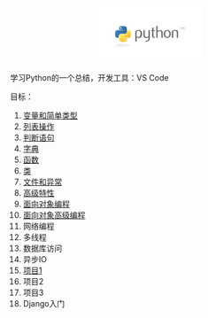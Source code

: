 <p align="center">
  <a href="https://book.douban.com/subject/26829016/">
    <img height="100" src="./res/img/python-logo.png?sanitize=true">
  </a>
</p>

学习Python的一个总结，开发工具：VS Code

目标：

1. [变量和简单类型](https://github.com/tangming579/python-web/blob/master/note/1-%E5%8F%98%E9%87%8F%E5%92%8C%E7%AE%80%E5%8D%95%E7%B1%BB%E5%9E%8B.md)
2. [列表操作](https://github.com/tangming579/python-web/blob/master/note/2-%E5%88%97%E8%A1%A8%E6%93%8D%E4%BD%9C.md)
3. [判断语句](https://github.com/tangming579/python-web/blob/master/note/3-%E5%88%A4%E6%96%AD%E8%AF%AD%E5%8F%A5.md)
4. [字典](https://github.com/tangming579/python-web/blob/master/note/4-%E5%AD%97%E5%85%B8.md)
5. [函数](https://github.com/tangming579/python-web/blob/master/note/5-%E5%87%BD%E6%95%B0.md)
6. [类](https://github.com/tangming579/python-web/blob/master/note/6-%E7%B1%BB.md)
7. [文件和异常](https://github.com/tangming579/python-web/blob/master/note/7-%E6%96%87%E4%BB%B6%E5%92%8C%E5%BC%82%E5%B8%B8.md)
8. [高级特性](https://github.com/tangming579/python-web/blob/master/note/8-%E9%AB%98%E7%BA%A7%E7%89%B9%E6%80%A7.md)
9. [面向对象编程](https://github.com/tangming579/python-web/blob/master/note/9-%E9%9D%A2%E5%90%91%E5%AF%B9%E8%B1%A1%E7%BC%96%E7%A8%8B.md)
10. [面向对象高级编程](https://github.com/tangming579/python-web/blob/master/note/10-%E9%9D%A2%E5%90%91%E5%AF%B9%E8%B1%A1%E9%AB%98%E7%BA%A7%E7%BC%96%E7%A8%8B.md)
11. 网络编程
12. 多线程
13. 数据库访问
14. 异步IO
15. [项目1](https://github.com/tangming579/python-web/blob/master/note/%E9%A1%B9%E7%9B%AE1.md)
16. 项目2
17. 项目3
18. Django入门